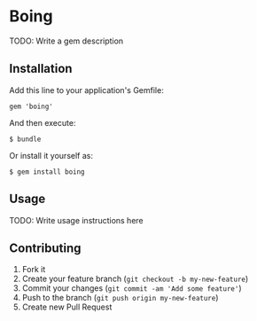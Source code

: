 # Boing

TODO: Write a gem description

## Installation

Add this line to your application's Gemfile:

    gem 'boing'

And then execute:

    $ bundle

Or install it yourself as:

    $ gem install boing

## Usage

TODO: Write usage instructions here

## Contributing

1. Fork it
2. Create your feature branch (`git checkout -b my-new-feature`)
3. Commit your changes (`git commit -am 'Add some feature'`)
4. Push to the branch (`git push origin my-new-feature`)
5. Create new Pull Request
